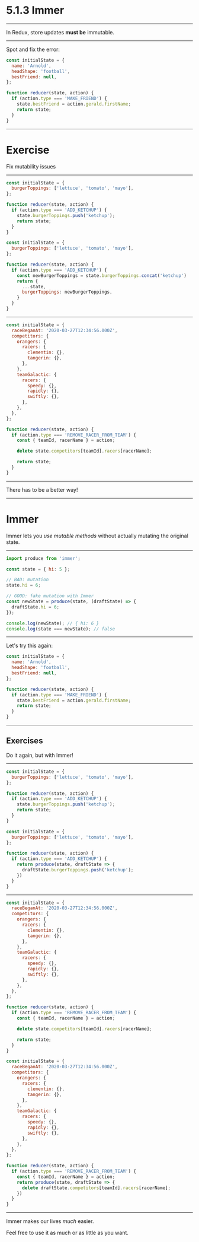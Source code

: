# 5.1.3 Immer

---

In Redux, store updates **must be** immutable.

---

Spot and fix the error:

```js
const initialState = {
  name: 'Arnold',
  headShape: 'football',
  bestFriend: null,
};

function reducer(state, action) {
  if (action.type === 'MAKE_FRIEND') {
    state.bestFriend = action.gerald.firstName;
    return state;
  }
}
```

---

# Exercise

Fix mutability issues

---

```js
const initialState = {
  burgerToppings: ['lettuce', 'tomato', 'mayo'],
};

function reducer(state, action) {
  if (action.type === 'ADD_KETCHUP') {
    state.burgerToppings.push('ketchup');
    return state;
  }
}
```
```js
const initialState = {
  burgerToppings: ['lettuce', 'tomato', 'mayo'],
};

function reducer(state, action) {
  if (action.type === 'ADD_KETCHUP') {
    const newBurgerToppings = state.burgerToppings.concat('ketchup')
    return {
      ...state,
      burgerToppings: newBurgerToppings,
    }
  }
}
```
---

<Timer />

```js
const initialState = {
  raceBeganAt: '2020-03-27T12:34:56.000Z',
  competitors: {
    orangers: {
      racers: {
        clementin: {},
        tangerin: {},
      },
    },
    teamGalactic: {
      racers: {
        speedy: {},
        rapidly: {},
        swiftly: {},
      },
    },
  },
};

function reducer(state, action) {
  if (action.type === 'REMOVE_RACER_FROM_TEAM') {
    const { teamId, racerName } = action;

    delete state.competitors[teamId].racers[racerName];

    return state;
  }
}
```

---

There has to be a better way!

---

# Immer

Immer lets you _use mutable methods_ without actually mutating the original state.

---

```js
import produce from 'immer';

const state = { hi: 5 };

// BAD: mutation
state.hi = 6;

// GOOD: fake mutation with Immer
const newState = produce(state, (draftState) => {
  draftState.hi = 6;
});

console.log(newState); // { hi: 6 }
console.log(state === newState); // false
```

---

Let's try this again:

```js
const initialState = {
  name: 'Arnold',
  headShape: 'football',
  bestFriend: null,
};

function reducer(state, action) {
  if (action.type === 'MAKE_FRIEND') {
    state.bestFriend = action.gerald.firstName;
    return state;
  }
}
```

---

## Exercises

Do it again, but with Immer!

---

```js
const initialState = {
  burgerToppings: ['lettuce', 'tomato', 'mayo'],
};

function reducer(state, action) {
  if (action.type === 'ADD_KETCHUP') {
    state.burgerToppings.push('ketchup');
    return state;
  }
}
```
```js
const initialState = {
  burgerToppings: ['lettuce', 'tomato', 'mayo'],
};

function reducer(state, action) {
  if (action.type === 'ADD_KETCHUP') {
    return produce(state, draftState => {
      draftState.burgerToppings.push('ketchup');
    })
  }
}
```
---

```js
const initialState = {
  raceBeganAt: '2020-03-27T12:34:56.000Z',
  competitors: {
    orangers: {
      racers: {
        clementin: {},
        tangerin: {},
      },
    },
    teamGalactic: {
      racers: {
        speedy: {},
        rapidly: {},
        swiftly: {},
      },
    },
  },
};

function reducer(state, action) {
  if (action.type === 'REMOVE_RACER_FROM_TEAM') {
    const { teamId, racerName } = action;

    delete state.competitors[teamId].racers[racerName];

    return state;
  }
}
```
```js
const initialState = {
  raceBeganAt: '2020-03-27T12:34:56.000Z',
  competitors: {
    orangers: {
      racers: {
        clementin: {},
        tangerin: {},
      },
    },
    teamGalactic: {
      racers: {
        speedy: {},
        rapidly: {},
        swiftly: {},
      },
    },
  },
};

function reducer(state, action) {
  if (action.type === 'REMOVE_RACER_FROM_TEAM') {
    const { teamId, racerName } = action;
    return produce(state, draftState => {
      delete draftState.competitors[teamId].racers[racerName];
    })
  }
}
```
---

Immer makes our lives _much_ easier.

Feel free to use it as much or as little as you want.
